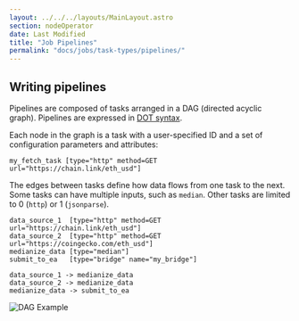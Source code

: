 ```yaml
---
layout: ../../../layouts/MainLayout.astro
section: nodeOperator
date: Last Modified
title: "Job Pipelines"
permalink: "docs/jobs/task-types/pipelines/"
---
```


## Writing pipelines

Pipelines are composed of tasks arranged in a DAG (directed acyclic graph). Pipelines are expressed in [DOT syntax](https://en.wikipedia.org/wiki/DOT_%28graph_description_language%29#Directed_graphs).

Each node in the graph is a task with a user-specified ID and a set of configuration parameters and attributes:

```jpv2
my_fetch_task [type="http" method=GET url="https://chain.link/eth_usd"]
```

The edges between tasks define how data flows from one task to the next. Some tasks can have multiple inputs, such as `median`. Other tasks are limited to 0 (`http`) or 1 (`jsonparse`).

```jpv2
data_source_1  [type="http" method=GET url="https://chain.link/eth_usd"]
data_source_2  [type="http" method=GET url="https://coingecko.com/eth_usd"]
medianize_data [type="median"]
submit_to_ea   [type="bridge" name="my_bridge"]

data_source_1 -> medianize_data
data_source_2 -> medianize_data
medianize_data -> submit_to_ea
```

![DAG Example](/images/dag_example.png)
